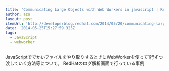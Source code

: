 ```yaml
---
title: 'Communicating Large Objects with Web Workers in javascript | Red Hat Developer Blog'
author: azu
layout: post
itemUrl: 'http://developerblog.redhat.com/2014/05/20/communicating-large-objects-with-web-workers-in-javascript/'
date: '2014-05-25T15:27:59.325Z'
tags:
  - JavaScript
  - webworker
---
```

JavaScriptででかいファイルをやり取りするときにWebWorkerを使って1行ずつ渡していく方法等について。
RedHatのログ解析画面で行っている事例
